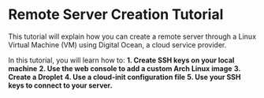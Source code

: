 # Remote Server Creation Tutorial 
This tutorial will explain how you can create a remote server through a Linux Virtual Machine (VM) using Digital Ocean, a cloud service provider. 

In this tutorial, you will learn how to: 
**1. Create SSH keys on your local machine**
**2. Use the web console to add a custom Arch Linux image**
**3. Create a Droplet**
**4. Use a cloud-init configuration file**
**5. Use your SSH keys to connect to your server.**

